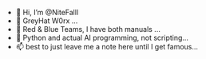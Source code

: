 - 👋 Hi, I’m @NiteFalll
- 👀 GreyHat W0rx ...
- 🌱 Red & Blue Teams, I have both manuals ...
- 💞️ Python and actual AI programming, not scripting...
- 📫 best to just leave me a note here until I get famous...

<!---
NiteFalll/NiteFalll is a ✨ special ✨ repository because its `README.md` (this file) appears on your GitHub profile.
You can click the Preview link to take a look at your changes.
--->
